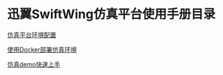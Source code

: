 # 迅翼SwiftWing仿真平台使用手册目录

[仿真平台环境配置](./1仿真平台环境配置.md)

[使用Docker部署仿真环境](./2使用Docker部署仿真环境.md)

[仿真demo快速上手](./3仿真demo快速上手.md)
 

